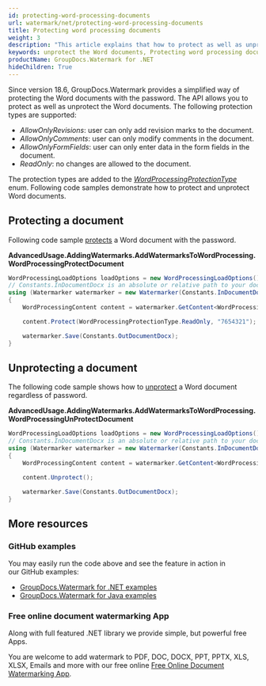 ```yaml
---
id: protecting-word-processing-documents
url: watermark/net/protecting-word-processing-documents
title: Protecting word processing documents
weight: 3
description: "This article explains that how to protect as well as unprotect the Word documents."
keywords: unprotect the Word documents, Protecting word processing documents
productName: GroupDocs.Watermark for .NET
hideChildren: True
---
```

Since version 18.6, GroupDocs.Watermark provides a simplified way of protecting the Word documents with the password. The API allows you to protect as well as unprotect the Word documents. The following protection types are supported:

* *AllowOnlyRevisions*: user can only add revision marks to the document.
* *AllowOnlyComments*: user can only modify comments in the document.
* *AllowOnlyFormFields*: user can only enter data in the form fields in the document.
* *ReadOnly*: no changes are allowed to the document.

The protection types are added to the [*WordProcessingProtectionType*](https://reference.groupdocs.com/net/watermark/groupdocs.watermark.contents.wordprocessing/wordprocessingprotectiontype) enum. Following code samples demonstrate how to protect and unprotect Word documents.

## Protecting a document

Following code sample [protects](https://reference.groupdocs.com/net/watermark/groupdocs.watermark.contents.wordprocessing/wordprocessingcontent/methods/protect) a Word document with the password.

**AdvancedUsage.AddingWatermarks.AddWatermarksToWordProcessing.WordProcessingProtectDocument**

```csharp
WordProcessingLoadOptions loadOptions = new WordProcessingLoadOptions();
// Constants.InDocumentDocx is an absolute or relative path to your document. Ex: @"C:\Docs\document.docx"
using (Watermarker watermarker = new Watermarker(Constants.InDocumentDocx, loadOptions))
{
    WordProcessingContent content = watermarker.GetContent<WordProcessingContent>();

    content.Protect(WordProcessingProtectionType.ReadOnly, "7654321");

    watermarker.Save(Constants.OutDocumentDocx);
}
```

## Unprotecting a document

The following code sample shows how to [unprotect](https://reference.groupdocs.com/net/watermark/groupdocs.watermark.contents.wordprocessing/wordprocessingcontent/methods/unprotect) a Word document regardless of password.

**AdvancedUsage.AddingWatermarks.AddWatermarksToWordProcessing.WordProcessingUnProtectDocument**

```csharp
WordProcessingLoadOptions loadOptions = new WordProcessingLoadOptions();
// Constants.InDocumentDocx is an absolute or relative path to your document. Ex: @"C:\Docs\document.docx"
using (Watermarker watermarker = new Watermarker(Constants.InDocumentDocx, loadOptions))
{
    WordProcessingContent content = watermarker.GetContent<WordProcessingContent>();

    content.Unprotect();

    watermarker.Save(Constants.OutDocumentDocx);
}
```

## More resources

### GitHub examples

You may easily run the code above and see the feature in action in our GitHub examples:

* [GroupDocs.Watermark for .NET examples](https://github.com/groupdocs-watermark/GroupDocs.Watermark-for-.NET)
* [GroupDocs.Watermark for Java examples](https://github.com/groupdocs-watermark/GroupDocs.Watermark-for-Java)

### Free online document watermarking App

Along with full featured .NET library we provide simple, but powerful free Apps.

You are welcome to add watermark to PDF, DOC, DOCX, PPT, PPTX, XLS, XLSX, Emails and more with our free online [Free Online Document Watermarking App](https://products.groupdocs.app/watermark).
